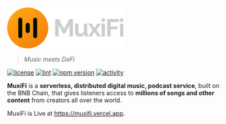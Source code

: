 <p>
    <img src="src/assets/svgs/logo.svg"/>
</p>

> _Music meets DeFi_

[![license](https://img.shields.io/github/license/elcharitas/muxify)](https://github.com/elcharitas/muxify/LICENSE) [![lint](https://github.com/elcharitas/muxifi/actions/workflows/eslint.yaml/badge.svg)](https://github.com/elcharitas/muxifi/actions/workflows/eslint.yaml/badge.svg) [![npm version](https://img.shields.io/github/status/s/pulls/elcharitas/muxify/5)](https://github.com/elcharitas/muxify/pulls) [![activity](https://img.shields.io/github/commit-activity/w/elcharitas/muxify)](https://github.com/elcharitas/muxify)

**MuxiFi** is a **serverless, distributed digital music, podcast service**, built on the BNB Chain, that gives listeners access to **millions of songs and other content** from creators all over the world.

MuxiFi is Live at https://muxifi.vercel.app.
